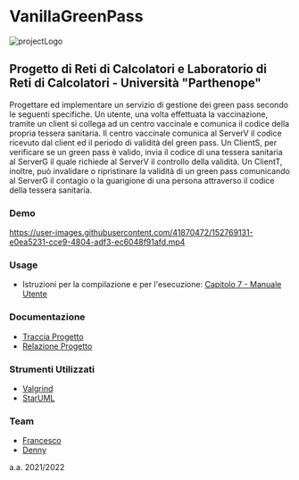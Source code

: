 # VanillaGreenPass

![projectLogo](https://github.com/dennewbie/VanillaGreenPass/blob/main/doc/design/vanillaGreenPassLogo.png)

## Progetto di Reti di Calcolatori e Laboratorio di Reti di Calcolatori - Università "Parthenope"

Progettare ed implementare un servizio di gestione dei green pass secondo le seguenti specifiche. Un utente, una volta effettuata la vaccinazione, tramite un client si collega ad un centro vaccinale e comunica il codice della propria tessera sanitaria. Il centro vaccinale comunica al ServerV il codice ricevuto dal client ed il periodo di validità del green pass. Un ClientS, per verificare se un green pass è valido, invia il codice di una tessera sanitaria al ServerG il quale richiede al ServerV il controllo della validità. Un ClientT, inoltre, può invalidare o ripristinare la validità di un green pass comunicando al ServerG il contagio o la guarigione di una persona attraverso il codice della tessera sanitaria.

### Demo
https://user-images.githubusercontent.com/41870472/152769131-e0ea5231-cce9-4804-adf3-ec6048f91afd.mp4



### Usage
- Istruzioni per la compilazione e per l'esecuzione: [Capitolo 7 - Manuale Utente](https://github.com/dennewbie/VanillaGreenPass/blob/main/doc/relazioneVanillaGreenPass.pdf)

### Documentazione
- [Traccia Progetto](https://github.com/dennewbie/VanillaGreenPass/blob/main/doc/tracciaProgetto.pdf)
- [Relazione Progetto](https://github.com/dennewbie/VanillaGreenPass/blob/main/doc/relazioneVanillaGreenPass.pdf)

### Strumenti Utilizzati
- [Valgrind](https://valgrind.org/)
- [StarUML](https://staruml.io/)

### Team
- [Francesco](https://github.com/kekkokalko)
- [Denny](https://github.com/dennewbie)


a.a. 2021/2022
